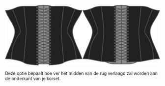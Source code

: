 
![De optie voor verlaging rug bij Cathrin](./backdrop.svg)

Deze optie bepaalt hoe ver het midden van de rug verlaagd zal worden aan de onderkant van je korset.